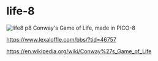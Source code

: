 # life-8
![life8 p8](https://user-images.githubusercontent.com/74556753/155859175-dd13d05d-a3ae-4cef-9293-160fc3f54fb3.png)
Conway's Game of Life, made in PICO-8

https://www.lexaloffle.com/bbs/?tid=46757


https://en.wikipedia.org/wiki/Conway%27s_Game_of_Life
